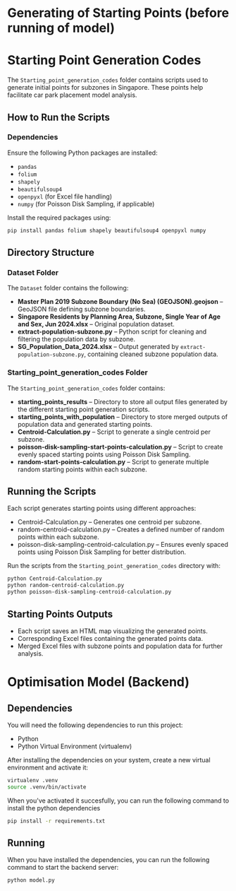 # Generating of Starting Points (before running of model)
# Starting Point Generation Codes

The `Starting_point_generation_codes` folder contains scripts used to generate initial points for subzones in Singapore. These points help facilitate car park placement model analysis.

## How to Run the Scripts

### Dependencies
Ensure the following Python packages are installed:
- `pandas`
- `folium`
- `shapely`
- `beautifulsoup4`
- `openpyxl` (for Excel file handling)
- `numpy` (for Poisson Disk Sampling, if applicable)

Install the required packages using:
```bash
pip install pandas folium shapely beautifulsoup4 openpyxl numpy
```
## Directory Structure

### Dataset Folder
The `Dataset` folder contains the following:
- **Master Plan 2019 Subzone Boundary (No Sea) (GEOJSON).geojson** – GeoJSON file defining subzone boundaries.
- **Singapore Residents by Planning Area, Subzone, Single Year of Age and Sex, Jun 2024.xlsx** – Original population dataset.
- **extract-population-subzone.py** – Python script for cleaning and filtering the population data by subzone.
- **SG_Population_Data_2024.xlsx** – Output generated by `extract-population-subzone.py`, containing cleaned subzone population data.

### Starting_point_generation_codes Folder
The `Starting_point_generation_codes` folder contains:
- **starting_points_results** – Directory to store all output files generated by the different starting point generation scripts.
- **starting_points_with_population** – Directory to store merged outputs of population data and generated starting points.
- **Centroid-Calculation.py** – Script to generate a single centroid per subzone.
- **poisson-disk-sampling-start-points-calculation.py** – Script to create evenly spaced starting points using Poisson Disk Sampling.
- **random-start-points-calculation.py** – Script to generate multiple random starting points within each subzone.

## Running the Scripts
Each script generates starting points using different approaches:
  -  Centroid-Calculation.py – Generates one centroid per subzone.
  -  random-centroid-calculation.py – Creates a defined number of random points within each subzone.
  -  poisson-disk-sampling-centroid-calculation.py – Ensures evenly spaced points using Poisson Disk Sampling for better distribution.

Run the scripts from the `Starting_point_generation_codes` directory with:
```bash
python Centroid-Calculation.py
python random-centroid-calculation.py
python poisson-disk-sampling-centroid-calculation.py
```
## Starting Points Outputs
  -  Each script saves an HTML map visualizing the generated points.
  -  Corresponding Excel files containing the generated points data.
  -  Merged Excel files with subzone points and population data for further analysis.


# Optimisation Model (Backend)
## Dependencies
You will need the following dependencies to run this project:
- Python
- Python Virtual Environment (virtualenv)

After installing the dependencies on your system, create a new virtual
environment and activate it:
```sh
virtualenv .venv
source .venv/bin/activate
```

When you've activated it succesfully, you can run the following command to
install the python dependencies
```sh
pip install -r requirements.txt
```

## Running

When you have installed the dependencies, you can run the following command to
start the backend server:
```sh
python model.py
```
